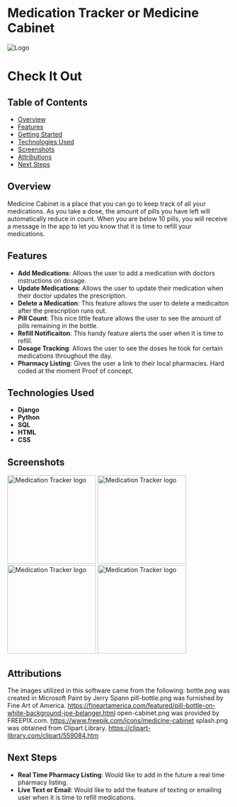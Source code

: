 # Medication Tracker or Medicine Cabinet

![Logo](main-app/static/images/README-images/logo-screen.png)

# Check It Out

## Table of Contents
- [Overview](#overview)
- [Features](#features)
- [Getting Started](#getting-started)
- [Technologies Used](#technologies-used)
- [Screenshots](#screenshots)
- [Attributions](#attributions)
- [Next Steps](#next-steps)

## Overview
Medicine Cabinet is a place that you can go to keep track of all your medications.  As you take a dose, the amount of pills you have left will automatically reduce in count.  When you are below 10 pills, you will receive a message in the app to let you know that it is time to refill your medications.

## Features
- **Add Medications**: Allows the user to add a medication with doctors instructions on dosage.
- **Update Medications**: Allows the user to update their medication when their doctor updates the prescription.
- **Delete a Medication**: This feature allows the user to delete a medicaiton after the prescription runs out.
- **Pill Count**: This nice little feature allows the user to see the amount of pills remaining in the bottle.
- **Refill Notificaiton**: This handy feature alerts the user when it is time to refill.
- **Dosage Tracking**: Allows the user to see the doses he took for certain medications throughout the day.
- **Pharmacy Listing**: Gives the user a link to their local pharmacies.  Hard coded at the moment Proof of concept.

## Technologies Used
- **Django**
- **Python**
- **SQL**
- **HTML**
- **CSS**

## Screenshots
<img src="/static/images/README-images/my-cabinet.png" alt="Medication Tracker logo" width="200"/>
<img src="static/images/README-images/detail-screen.png" alt="Medication Tracker logo" width="200"/>
<img src="static/images/README-images/edit-screen.png" alt="Medication Tracker logo" width="200"/>
<img src="static/images/README-images/delete-screen.png" alt="Medication Tracker logo" width="200"/>

## Attributions
The images utilized in this software came from the following:
bottle.png was created in Microsoft Paint by Jerry Spann
pill-bottle.png was furnished by Fine Art of America. https://fineartamerica.com/featured/pill-bottle-on-white-background-joe-belanger.html
open-cabinet.png was provided by FREEPIX.com. https://www.freepik.com/icons/medicine-cabinet
splash.png was obtained from Clipart Library. https://clipart-library.com/clipart/559084.htm

## Next Steps
- **Real Time Pharmacy Listing**: Would like to add in the future a real time pharmacy listing.
- **Live Text or Email**: Would like to add the feature of texting or emailing user when it is time to refill medications.





